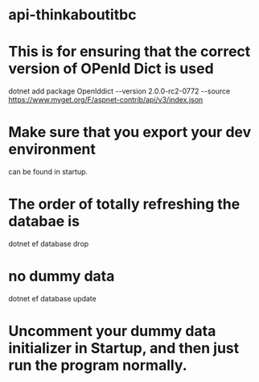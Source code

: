 # api-thinkaboutitbc
# This is for ensuring that the correct version of OPenId Dict is used
dotnet add package OpenIddict --version 2.0.0-rc2-0772 --source https://www.myget.org/F/aspnet-contrib/api/v3/index.json

# Make sure that you export your dev environment
can be found in startup.

# The order of totally refreshing the databae is
dotnet ef database drop 
# no dummy data
dotnet ef database update 
# Uncomment your dummy data initializer in Startup, and then just run the program normally.